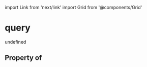 import Link from 'next/link'
import Grid from '@components/Grid'

# query

undefined

## Property of



